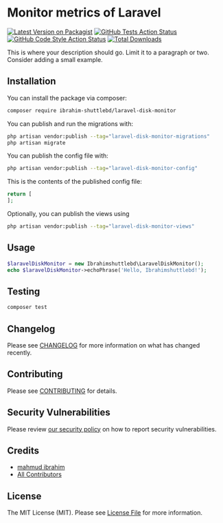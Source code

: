 # Monitor metrics of Laravel

[![Latest Version on Packagist](https://img.shields.io/packagist/v/ibrahim-shuttlebd/laravel-disk-monitor.svg?style=flat-square)](https://packagist.org/packages/ibrahim-shuttlebd/laravel-disk-monitor)
[![GitHub Tests Action Status](https://img.shields.io/github/actions/workflow/status/ibrahim-shuttlebd/laravel-disk-monitor/run-tests.yml?branch=main&label=tests&style=flat-square)](https://github.com/ibrahim-shuttlebd/laravel-disk-monitor/actions?query=workflow%3Arun-tests+branch%3Amain)
[![GitHub Code Style Action Status](https://img.shields.io/github/actions/workflow/status/ibrahim-shuttlebd/laravel-disk-monitor/fix-php-code-style-issues.yml?branch=main&label=code%20style&style=flat-square)](https://github.com/ibrahim-shuttlebd/laravel-disk-monitor/actions?query=workflow%3A"Fix+PHP+code+style+issues"+branch%3Amain)
[![Total Downloads](https://img.shields.io/packagist/dt/ibrahim-shuttlebd/laravel-disk-monitor.svg?style=flat-square)](https://packagist.org/packages/ibrahim-shuttlebd/laravel-disk-monitor)

This is where your description should go. Limit it to a paragraph or two. Consider adding a small example.

## Installation

You can install the package via composer:

```bash
composer require ibrahim-shuttlebd/laravel-disk-monitor
```

You can publish and run the migrations with:

```bash
php artisan vendor:publish --tag="laravel-disk-monitor-migrations"
php artisan migrate
```

You can publish the config file with:

```bash
php artisan vendor:publish --tag="laravel-disk-monitor-config"
```

This is the contents of the published config file:

```php
return [
];
```

Optionally, you can publish the views using

```bash
php artisan vendor:publish --tag="laravel-disk-monitor-views"
```

## Usage

```php
$laravelDiskMonitor = new Ibrahimshuttlebd\LaravelDiskMonitor();
echo $laravelDiskMonitor->echoPhrase('Hello, Ibrahimshuttlebd!');
```

## Testing

```bash
composer test
```

## Changelog

Please see [CHANGELOG](CHANGELOG.md) for more information on what has changed recently.

## Contributing

Please see [CONTRIBUTING](CONTRIBUTING.md) for details.

## Security Vulnerabilities

Please review [our security policy](../../security/policy) on how to report security vulnerabilities.

## Credits

- [mahmud ibrahim](https://github.com/ibrahim-shuttlebd)
- [All Contributors](../../contributors)

## License

The MIT License (MIT). Please see [License File](LICENSE.md) for more information.
